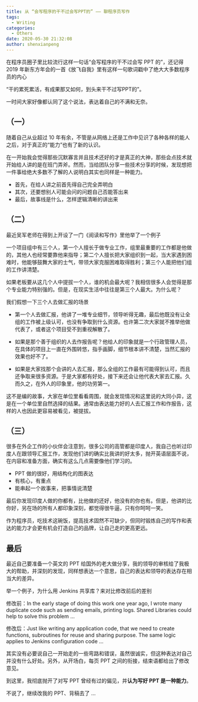 ```yaml
---
title: 从 “会写程序的干不过会写PPT的” —— 聊程序员写作
tags:
  - Writing
categories:
  - Others
date: 2020-05-30 21:32:08
author: shenxianpeng
---
```


在程序员圈子里比较流行这样一句话“会写程序的干不过会写 PPT 的”，还记得 2019 年新东方年会的一首《放飞自我》里有这样一句歌词戳中了绝大大多数程序员的内心

“干的累死累活，有成果那又如何，到头来干不过写PPT的”。

一时间大家好像都认同了这个说法，表达着自己的不满和无奈。

<!-- more -->

## （一）

随着自己从业超过 10 年有余，不管是从网络上还是工作中见识了各种各样的能人之后，对于真正的“能力”也有了新的认识。

在一开始我会觉得那些沉默寡言并且技术还好的才是真正的大神，那些会点技术就开始给人讲的是在班门弄斧。然而，当给团队分享一些技术分享的时候，发现想把一件事给绝大多数不了解的人说明白其实也同样是一种能力。

* 首先，在给人讲之前首先得自己完全弄明白
* 其次，还要想别人可能会问的问题自己否能答出来
* 最后，故事线是什么，怎样逻辑清晰的讲出来

## （二）

最近吴军老师在得到上开设了一门《阅读和写作》里他举了一个例子

一个项目组中有三个人，第一个人擅长于做专业工作，组里最重要的工作都是他做的，其他人也经常要靠他来指导；第二个人擅长把大家组织到一起，当大家遇到困难时，他能够鼓舞大家的士气，带领大家克服困难取得胜利；第三个人能把他们组的工作讲清楚。

如果老板要从这几个人中提拔一个人，谁的机会最大呢？我相信很多人会觉得是那个专业能力特别强的。但是，在现实生活中往往是第三个人最大。为什么呢？

我们假想一下三个人去做汇报的场景

* 第一个人去做汇报，他讲了一堆专业细节，领导听得无趣，最后他既没有让全组的工作被上级认可，也没有争取到什么资源。也许第二次大家就不推举他做代表了，或者这个项目受不到重视解散了。

* 如果是那个善于组织的人去作报告呢？他给人的印象就是一个行政管理人员，在具体的项目上一直在外围转悠，指手画脚，细节根本讲不清楚，当然汇报的效果也好不了。

* 如果是大家找那个会讲的人去汇报，那么全组的工作最有可能得到认可，而且还争取来很多资源。于是大家都有好处，接下来还会让他代表大家去汇报。久而久之，在外人的印象里，他的功劳第一。

这不是编的故事，大家在单位里看看周围，就会发现情况和这里说的大同小异，这是在一个单位里自然选择的结果。通常由表达能力好的人去汇报工作和作报告，这样的人也因此更容易被看见，被提拔。

## （三）

很多在外企工作的小伙伴会注意到，很多公司的高管都是印度人，我自己也听过印度人在跟领导汇报工作，发现他们讲的确实比我讲的好太多，抛开英语层面不说，在内容和准备方面，确实有这么几点需要像他们学习的。

* PPT 做的很好，用结构化的图表达
* 有核心，有重点
* 能串起一个故事来，把事情说清楚

最后你发现印度人做的你都有，比他做的还好，他没有的你也有。但是，他讲的比你好，另在场的所有人都印象深刻，都觉得很牛逼，只有你呵呵一笑。

作为程序员，吃技术这碗饭，提高技术固然不可缺少，但同时锻炼自己的写作和表达的能力才会更有机会打造自己的品牌，让自己走的更高更远。

## 最后

最近自己要准备一个英文的 PPT 给国外的老大做分享，我的领导的审核给了我极大的帮助，并深刻的发现，同样想表达一个意思，自己的表达和领导的表达存在相当大的差异。

举一个例子，为什么用 Jenkins 共享库？来对比修改前后的差别

修改前：In the early stage of doing this work one year ago, I wrote many duplicate code such as sending emails, printing logs. Shared Libraries could help to solve this problem ...

修改后：Just like writing any application code, that we need to create functions, subroutines for reuse and sharing purpose. The same logic applies to Jenkins configuration code ...

其实没有必要说自己一开始走的一些弯路和错误，虽然很诚实，但这种表达对自己并没有什么好处。另外，从开场白，每页 PPT 之间的衔接，结束语都给出了修改意见。

到这里，我彻底抛开了对写 PPT 曾经有过的偏见，并**认为写好 PPT 是一种能力**。

不说了，继续改我的 PPT、背稿去了 ...
